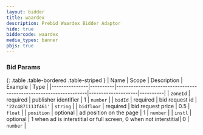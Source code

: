 ```yaml
---
layout: bidder
title: waardex
description: Prebid Waardex Bidder Adaptor
hide: true
biddercode: waardex
media_types: banner
pbjs: true
---
```


### Bid Params

{: .table .table-bordered .table-striped }
| Name          | Scope    | Description                                                      | Example            | Type     |
|---------------|----------|------------------------------------------------------------------|--------------------|----------|
| `zoneId`      | required | publisher identifier                                             | 1                  | `number` |
| `bidId`       | required | bid request id                                                   | `'22c4871113f461'` | `string` |
| `bidfloor`    | required | bid request price                                                | 0.5                | `float`  |
| `position`    | optional | ad position on the page                                          | 1                  | `number` |
| `instl`       | optional | 1 when ad is interstitial or full screen, 0 when not interstitial| 0                  | `number` |
